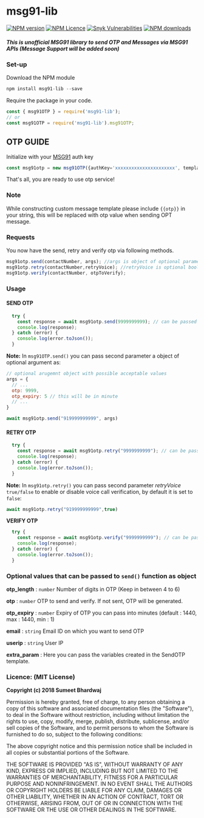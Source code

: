 # msg91-lib

[![NPM version](https://img.shields.io/npm/v/msg91-lib.svg?label=version)](https://www.npmjs.com/package/msg91-lib)
[![NPM Licence](https://img.shields.io/npm/l/msg91-lib)](https://www.npmjs.com/package/msg91-lib)
[![Snyk Vulnerabilities](https://img.shields.io/snyk/vulnerabilities/github/sumitsk20/msg91-lib)](https://www.npmjs.com/package/msg91-lib)
[![NPM downloads](https://img.shields.io/npm/dt/msg91-lib)](https://www.npmjs.com/package/msg91-lib)

##### This is unofficial MSG91 library to send OTP and Messages via MSG91 APIs (_Message Support will be added soon_)

### Set-up

Download the NPM module

```javascript
npm install msg91-lib --save
```

Require the package in your code.

```javascript
const { msg91OTP } = require('msg91-lib');
// or
const msg91OTP = require('msg91-lib').msg91OTP;
```

## OTP GUIDE

Initialize with your [MSG91](https://msg91.com) auth key

```javascript
const msg91otp = new msg91OTP({authKey='xxxxxxxxxxxxxxxxxxxxxx', templateId='xxxxxxxxxxxxxxxxxxxxxx'});
```

That's all, you are ready to use otp service!

### Note

While constructing custom message template please include `{{otp}}` in your string, this will be replaced with otp value
when sending OPT message.

### Requests

You now have the send, retry and verify otp via following methods.

```javascript
msg91otp.send(contactNumber, args); //args is object of optional parameter
msg91otp.retry(contactNumber,retryVoice); //retryVoice is optional boolean value, set it true to enable voice call verification
msg91otp.verify(contactNumber, otpToVerify);
```

### Usage

#### SEND OTP

```javascript
  try {
    const response = await msg91otp.send(9999999999); // can be passed without country code and as string
    console.log(response);
  } catch (error) {
    console.log(error.toJson());
  }
```

**Note:** In `msg91OTP.send()` you can pass second parameter a object of optional argument as:

```javascript
// optional arugemnt object with possible acceptable values
args = {
  // ...
  otp: 9999,
  otp_expiry: 5 // this will be in minute
  // ...
}

await msg91otp.send("919999999999", args)
```

#### RETRY OTP

```javascript
  try {
    const response = await msg91otp.retry("9999999999"); // can be passed without country code and as number(int)
    console.log(response);
  } catch (error) {
    console.log(error.toJson());
  }
```

**Note:** In `msg91otp.retry()` you can pass second parameter _retryVoice_ `true/false` to enable or disable voice call verification, by default it is set to `false`:

```javascript
await msg91otp.retry("919999999999",true)
```

**VERIFY OTP**

```javascript
  try {
    const response = await msg91otp.verify("9999999999"); // can be passed without country code and as number(int)
    console.log(response);
  } catch (error) {
    console.log(error.toJson());
  }
```

### Optional values that can be passed to `send()` function as object

**otp_length**   : `number` Number of digits in OTP (Keep in between 4 to 6)

**otp**          : `number` OTP to send and verify. If not sent, OTP will be generated.

**otp_expiry**   : `number` Expiry of OTP you can pass into minutes (default : 1440, max : 1440, min : 1)

**email**        : `string` Email ID on which you want to send OTP

**userip**        : `string` User IP

**extra_param**   : Here you can pass the variables created in the SendOTP template.

### Licence: (MIT License)

**Copyright (c) 2018 Sumeet Bhardwaj**

Permission is hereby granted, free of charge, to any person obtaining a copy
of this software and associated documentation files (the "Software"), to deal
in the Software without restriction, including without limitation the rights
to use, copy, modify, merge, publish, distribute, sublicense, and/or sell
copies of the Software, and to permit persons to whom the Software is
furnished to do so, subject to the following conditions:

The above copyright notice and this permission notice shall be included in all
copies or substantial portions of the Software.

THE SOFTWARE IS PROVIDED "AS IS", WITHOUT WARRANTY OF ANY KIND, EXPRESS OR
IMPLIED, INCLUDING BUT NOT LIMITED TO THE WARRANTIES OF MERCHANTABILITY,
FITNESS FOR A PARTICULAR PURPOSE AND NONINFRINGEMENT. IN NO EVENT SHALL THE
AUTHORS OR COPYRIGHT HOLDERS BE LIABLE FOR ANY CLAIM, DAMAGES OR OTHER
LIABILITY, WHETHER IN AN ACTION OF CONTRACT, TORT OR OTHERWISE, ARISING FROM,
OUT OF OR IN CONNECTION WITH THE SOFTWARE OR THE USE OR OTHER DEALINGS IN THE
SOFTWARE.
